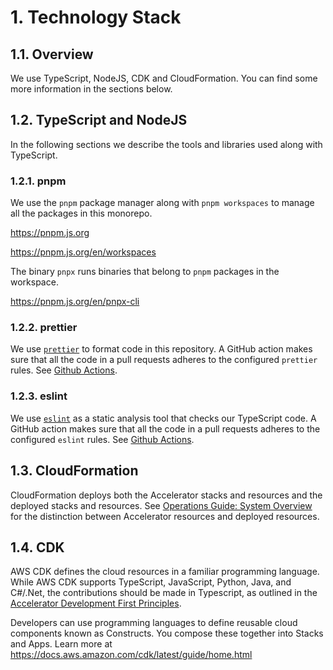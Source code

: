 # 1. Technology Stack

## 1.1. Overview

We use TypeScript, NodeJS, CDK and CloudFormation. You can find some more information in the sections below.

## 1.2. TypeScript and NodeJS

In the following sections we describe the tools and libraries used along with TypeScript.

### 1.2.1. pnpm

We use the `pnpm` package manager along with `pnpm workspaces` to manage all the packages in this monorepo.

https://pnpm.js.org

https://pnpm.js.org/en/workspaces

The binary `pnpx` runs binaries that belong to `pnpm` packages in the workspace.

https://pnpm.js.org/en/pnpx-cli

### 1.2.2. prettier

We use [`prettier`](https://prettier.io) to format code in this repository. A GitHub action makes sure that all the code in a pull requests adheres to the configured `prettier` rules. See [Github Actions](https://github.com/aws-samples/aws-secure-environment-accelerator/tree/v1.5.6/.github/workflows/lint-prettier.yml#L61).

### 1.2.3. eslint

We use [`eslint`](https://eslint.org/) as a static analysis tool that checks our TypeScript code. A GitHub action makes sure that all the code in a pull requests adheres to the configured `eslint` rules. See [Github Actions](https://github.com/aws-samples/aws-secure-environment-accelerator/tree/v1.5.6/.github/workflows/lint-prettier.yml#L61).

## 1.3. CloudFormation

CloudFormation deploys both the Accelerator stacks and resources and the deployed stacks and resources. See [Operations Guide: System Overview](../operations/index.md) for the distinction between Accelerator resources and deployed resources.

## 1.4. CDK

AWS CDK defines the cloud resources in a familiar programming language. While AWS CDK supports TypeScript, JavaScript, Python, Java, and C#/.Net, the contributions should be made in Typescript, as outlined in the [Accelerator Development First Principles](https://github.com/aws-samples/aws-secure-environment-accelerator/blob/ae8282d4537320763736fa56e05b743ce1c02611/CONTRIBUTING.md#accelerator-development-first-principles).

Developers can use programming languages to define reusable cloud components known as Constructs. You compose these together into Stacks and Apps. Learn more at https://docs.aws.amazon.com/cdk/latest/guide/home.html
